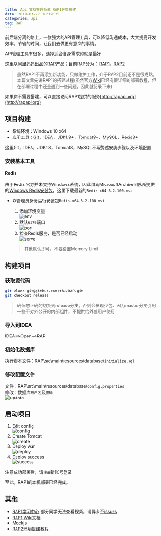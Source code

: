 ```yaml
---
title: Api 文档管理系统 RAP1环境搭建
date: 2018-03-27 10:19:25
categories: Api
tag: RAP
---
```


前后端分离的路上，一款强大的API管理工具，可以降低沟通成本，大大提高开发效率，节省的时间，让我们去做更有意义的事情。

API管理工具有很多，选择适合自身需求的就是最好

这里以[阿里妈妈](https://thx.github.io)出品的[RAP](https://thx.github.io/RAP)产品；目前RAP分为： ~~[RAP1](https://github.com/thx/RAP)~~，[RAP2](https://github.com/thx/rap2-delos)

>虽然RAP1不再添加新功能，只做维护工作，介于RAP2目前还不是很成熟，本篇文章先讲RAP1的搭建过程(虽然官方[Wiki](https://github.com/thx/RAP/wiki)已经有很详细的部署教程，但在部署过程中还是遇到一些问题，因此就记录下来)

如果你不需要搭建，可以直接访问RAP1提供的服务[http://rapapi.org](http://rapapi.org)

## 项目构建

* 系统环境：Windows 10 x64
* 应用工具：[Git](https://git-scm.com/downloads)，[IDEA](https://www.jetbrains.com/idea/download)，[JDK1.8+](https://www.java.com/zh_CN/download/manual.jsp)，[Tomcat8+](https://tomcat.apache.org/download-80.cgi)，[MySQL](https://www.mysql.com/cn/downloads)，[Redis3+](https://redis.io/download)

这里Git，IDEA，JDK1.8，Tomcat8，MySQL不再赘述安装步骤以及环境配置

### 安装基本工具
#### Redis
由于Redis 官方并未支持Windows系统，因此借助MicrosoftArchive团队所提供的[Windows Redis安装包](https://github.com/MicrosoftArchive/redis/releases)，这里下载最新的`Redis-x64-3.2.100.msi`

* 以管理员身份运行安装包`Redis-x64-3.2.100.msi`
    1. 添加环境变量  
    ![env](https://res.cloudinary.com/incoder/image/upload/v1525517089/blog/gitpages-redis-env-var.png)
    2. 默认`6379`端口  
    ![port](https://res.cloudinary.com/incoder/image/upload/v1525517270/blog/gitpages-redis-port.png)
    3. 检查Redis服务，是否已经启动  
    ![serve](https://res.cloudinary.com/incoder/image/upload/v1525517284/blog/gitpages-redis-serve.png)

    >其他默认即可，不要设置Memory Limit

## 构建项目
### 获取源代码
```sh
git clone git@github.com:thx/RAP.git
git checkout release
```

>确保您正确的切换到release分支，否则会出现少包，因为master分支引用一些不对外公开的内部组件，不提供给外部用户使用
### 导入到IDEA
IDEA==>Open==>RAP

### 初始化数据库
执行脚本文件：RAP\src\main\resources\database\\`initialize.sql`

### 修改配置文件
文件：RAP\src\main\resources\database\\`config.properties`  
修改：数据库`用户名`及`密码`  
![update](https://res.cloudinary.com/incoder/image/upload/v1525517302/blog/gitpages-rap1-update-database-config.png)
## 启动项目
1. Edit config  
![config](https://res.cloudinary.com/incoder/image/upload/v1525517326/blog/gitpages-rap1-tomcat-config.png)
2. Create Tomcat  
![create](https://res.cloudinary.com/incoder/image/upload/v1525517350/blog/gitpages-rap1-tomcat-create.png)
3. Deploy war  
![deploy](https://res.cloudinary.com/incoder/image/upload/v1525517364/blog/gitpages-rap1-tomcat-deploy.png)
4. Deploy success  
![success](https://res.cloudinary.com/incoder/image/upload/v1525517384/blog/gitpages-rap1-deploy-success.png)

注意成功部署后，请`注册`新账号登录

至此，RAP1的本机部署已经完成。

## 其他
* [RAP1学习中心](http://thx.github.io/RAP/study.html)
    部分同学无法查看视频，请异步至[issues](https://github.com/thx/RAP/issues/935)
* [RAP1 Wiki](https://github.com/thx/RAP/wiki)文档
* [Mockjs](http://mockjs.com)
* [RAP2环境搭建教程](https://www.incoder.org/2018/03/27/rap2)